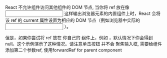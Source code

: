 React 不允许组件访问其他组件的 DOM 节点, 当你将 ref 放在像 <input /> 这样输出浏览器元素的内置组件上时，React 会将该 ref 的 current 属性设置为相应的 DOM 节点（例如浏览器中实际的 <input /> ）。

但是，如果你尝试将 ref 放在 你自己的 组件上，例如 <MyInput />，默认情况下你会得到 null。这个示例演示了这种情况。请注意单击按钮 并不会 聚焦输入框, 需要给组件添加第二个参数ref, 使用forwardRef for parent component